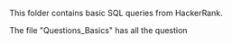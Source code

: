 This folder contains basic SQL queries from HackerRank.

The file "Questions_Basics" has all the question
